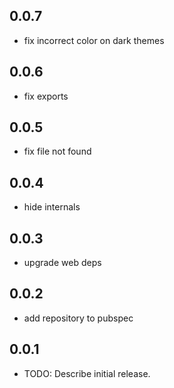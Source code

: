 ## 0.0.7

* fix incorrect color on dark themes


## 0.0.6

* fix exports

## 0.0.5

* fix file not found 

## 0.0.4

* hide internals

## 0.0.3

* upgrade web deps

## 0.0.2

* add repository to pubspec

## 0.0.1

* TODO: Describe initial release.
